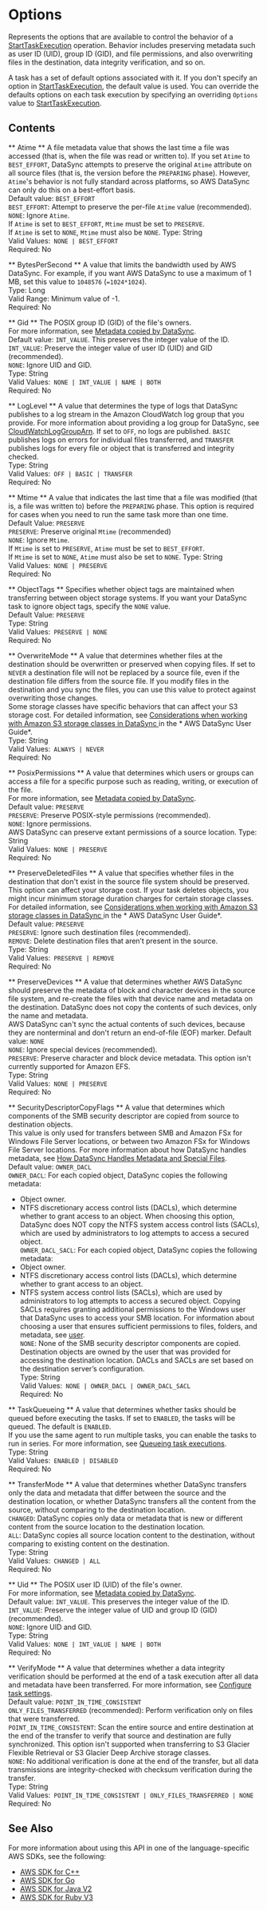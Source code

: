 # Options<a name="API_Options"></a>

Represents the options that are available to control the behavior of a [StartTaskExecution](https://docs.aws.amazon.com/datasync/latest/userguide/API_StartTaskExecution.html) operation\. Behavior includes preserving metadata such as user ID \(UID\), group ID \(GID\), and file permissions, and also overwriting files in the destination, data integrity verification, and so on\.

A task has a set of default options associated with it\. If you don't specify an option in [StartTaskExecution](https://docs.aws.amazon.com/datasync/latest/userguide/API_StartTaskExecution.html), the default value is used\. You can override the defaults options on each task execution by specifying an overriding `Options` value to [StartTaskExecution](https://docs.aws.amazon.com/datasync/latest/userguide/API_StartTaskExecution.html)\.

## Contents<a name="API_Options_Contents"></a>

 ** Atime **   <a name="DataSync-Type-Options-Atime"></a>
A file metadata value that shows the last time a file was accessed \(that is, when the file was read or written to\)\. If you set `Atime` to `BEST_EFFORT`, DataSync attempts to preserve the original `Atime` attribute on all source files \(that is, the version before the `PREPARING` phase\)\. However, `Atime`'s behavior is not fully standard across platforms, so AWS DataSync can only do this on a best\-effort basis\.   
Default value: `BEST_EFFORT`   
 `BEST_EFFORT`: Attempt to preserve the per\-file `Atime` value \(recommended\)\.  
 `NONE`: Ignore `Atime`\.  
If `Atime` is set to `BEST_EFFORT`, `Mtime` must be set to `PRESERVE`\.   
If `Atime` is set to `NONE`, `Mtime` must also be `NONE`\. 
Type: String  
Valid Values:` NONE | BEST_EFFORT`   
Required: No

 ** BytesPerSecond **   <a name="DataSync-Type-Options-BytesPerSecond"></a>
A value that limits the bandwidth used by AWS DataSync\. For example, if you want AWS DataSync to use a maximum of 1 MB, set this value to `1048576` \(`=1024*1024`\)\.  
Type: Long  
Valid Range: Minimum value of \-1\.  
Required: No

 ** Gid **   <a name="DataSync-Type-Options-Gid"></a>
The POSIX group ID \(GID\) of the file's owners\.  
For more information, see [Metadata copied by DataSync](https://docs.aws.amazon.com/datasync/latest/userguide/special-files.html#metadata-copied)\.  
Default value: `INT_VALUE`\. This preserves the integer value of the ID\.  
 `INT_VALUE`: Preserve the integer value of user ID \(UID\) and GID \(recommended\)\.  
 `NONE`: Ignore UID and GID\.  
Type: String  
Valid Values:` NONE | INT_VALUE | NAME | BOTH`   
Required: No

 ** LogLevel **   <a name="DataSync-Type-Options-LogLevel"></a>
A value that determines the type of logs that DataSync publishes to a log stream in the Amazon CloudWatch log group that you provide\. For more information about providing a log group for DataSync, see [CloudWatchLogGroupArn](https://docs.aws.amazon.com/datasync/latest/userguide/API_CreateTask.html#DataSync-CreateTask-request-CloudWatchLogGroupArn)\. If set to `OFF`, no logs are published\. `BASIC` publishes logs on errors for individual files transferred, and `TRANSFER` publishes logs for every file or object that is transferred and integrity checked\.  
Type: String  
Valid Values:` OFF | BASIC | TRANSFER`   
Required: No

 ** Mtime **   <a name="DataSync-Type-Options-Mtime"></a>
A value that indicates the last time that a file was modified \(that is, a file was written to\) before the `PREPARING` phase\. This option is required for cases when you need to run the same task more than one time\.   
Default Value: `PRESERVE`   
 `PRESERVE`: Preserve original `Mtime` \(recommended\)  
 `NONE`: Ignore `Mtime`\.   
If `Mtime` is set to `PRESERVE`, `Atime` must be set to `BEST_EFFORT`\.  
If `Mtime` is set to `NONE`, `Atime` must also be set to `NONE`\. 
Type: String  
Valid Values:` NONE | PRESERVE`   
Required: No

 ** ObjectTags **   <a name="DataSync-Type-Options-ObjectTags"></a>
Specifies whether object tags are maintained when transferring between object storage systems\. If you want your DataSync task to ignore object tags, specify the `NONE` value\.  
Default Value: `PRESERVE`   
Type: String  
Valid Values:` PRESERVE | NONE`   
Required: No

 ** OverwriteMode **   <a name="DataSync-Type-Options-OverwriteMode"></a>
A value that determines whether files at the destination should be overwritten or preserved when copying files\. If set to `NEVER` a destination file will not be replaced by a source file, even if the destination file differs from the source file\. If you modify files in the destination and you sync the files, you can use this value to protect against overwriting those changes\.   
Some storage classes have specific behaviors that can affect your S3 storage cost\. For detailed information, see [Considerations when working with Amazon S3 storage classes in DataSync ](https://docs.aws.amazon.com/datasync/latest/userguide/create-s3-location.html#using-storage-classes) in the * AWS DataSync User Guide*\.  
Type: String  
Valid Values:` ALWAYS | NEVER`   
Required: No

 ** PosixPermissions **   <a name="DataSync-Type-Options-PosixPermissions"></a>
A value that determines which users or groups can access a file for a specific purpose such as reading, writing, or execution of the file\.  
For more information, see [Metadata copied by DataSync](https://docs.aws.amazon.com/datasync/latest/userguide/special-files.html#metadata-copied)\.  
Default value: `PRESERVE`   
 `PRESERVE`: Preserve POSIX\-style permissions \(recommended\)\.  
 `NONE`: Ignore permissions\.   
 AWS DataSync can preserve extant permissions of a source location\.
Type: String  
Valid Values:` NONE | PRESERVE`   
Required: No

 ** PreserveDeletedFiles **   <a name="DataSync-Type-Options-PreserveDeletedFiles"></a>
A value that specifies whether files in the destination that don't exist in the source file system should be preserved\. This option can affect your storage cost\. If your task deletes objects, you might incur minimum storage duration charges for certain storage classes\. For detailed information, see [Considerations when working with Amazon S3 storage classes in DataSync ](https://docs.aws.amazon.com/datasync/latest/userguide/create-s3-location.html#using-storage-classes) in the * AWS DataSync User Guide*\.  
Default value: `PRESERVE`   
 `PRESERVE`: Ignore such destination files \(recommended\)\.   
 `REMOVE`: Delete destination files that aren’t present in the source\.  
Type: String  
Valid Values:` PRESERVE | REMOVE`   
Required: No

 ** PreserveDevices **   <a name="DataSync-Type-Options-PreserveDevices"></a>
A value that determines whether AWS DataSync should preserve the metadata of block and character devices in the source file system, and re\-create the files with that device name and metadata on the destination\. DataSync does not copy the contents of such devices, only the name and metadata\.   
 AWS DataSync can't sync the actual contents of such devices, because they are nonterminal and don't return an end\-of\-file \(EOF\) marker\.
Default value: `NONE`   
 `NONE`: Ignore special devices \(recommended\)\.   
 `PRESERVE`: Preserve character and block device metadata\. This option isn't currently supported for Amazon EFS\.   
Type: String  
Valid Values:` NONE | PRESERVE`   
Required: No

 ** SecurityDescriptorCopyFlags **   <a name="DataSync-Type-Options-SecurityDescriptorCopyFlags"></a>
A value that determines which components of the SMB security descriptor are copied from source to destination objects\.   
This value is only used for transfers between SMB and Amazon FSx for Windows File Server locations, or between two Amazon FSx for Windows File Server locations\. For more information about how DataSync handles metadata, see [How DataSync Handles Metadata and Special Files](https://docs.aws.amazon.com/datasync/latest/userguide/special-files.html)\.   
Default value: `OWNER_DACL`   
 `OWNER_DACL`: For each copied object, DataSync copies the following metadata:  
+ Object owner\.
+ NTFS discretionary access control lists \(DACLs\), which determine whether to grant access to an object\.
When choosing this option, DataSync does NOT copy the NTFS system access control lists \(SACLs\), which are used by administrators to log attempts to access a secured object\.  
 `OWNER_DACL_SACL`: For each copied object, DataSync copies the following metadata:  
+ Object owner\.
+ NTFS discretionary access control lists \(DACLs\), which determine whether to grant access to an object\.
+ NTFS system access control lists \(SACLs\), which are used by administrators to log attempts to access a secured object\.
Copying SACLs requires granting additional permissions to the Windows user that DataSync uses to access your SMB location\. For information about choosing a user that ensures sufficient permissions to files, folders, and metadata, see [user](create-smb-location.html#SMBuser)\.  
 `NONE`: None of the SMB security descriptor components are copied\. Destination objects are owned by the user that was provided for accessing the destination location\. DACLs and SACLs are set based on the destination server’s configuration\.   
Type: String  
Valid Values:` NONE | OWNER_DACL | OWNER_DACL_SACL`   
Required: No

 ** TaskQueueing **   <a name="DataSync-Type-Options-TaskQueueing"></a>
A value that determines whether tasks should be queued before executing the tasks\. If set to `ENABLED`, the tasks will be queued\. The default is `ENABLED`\.  
If you use the same agent to run multiple tasks, you can enable the tasks to run in series\. For more information, see [Queueing task executions](https://docs.aws.amazon.com/datasync/latest/userguide/run-task.html#queue-task-execution)\.  
Type: String  
Valid Values:` ENABLED | DISABLED`   
Required: No

 ** TransferMode **   <a name="DataSync-Type-Options-TransferMode"></a>
A value that determines whether DataSync transfers only the data and metadata that differ between the source and the destination location, or whether DataSync transfers all the content from the source, without comparing to the destination location\.   
 `CHANGED`: DataSync copies only data or metadata that is new or different content from the source location to the destination location\.  
 `ALL`: DataSync copies all source location content to the destination, without comparing to existing content on the destination\.  
Type: String  
Valid Values:` CHANGED | ALL`   
Required: No

 ** Uid **   <a name="DataSync-Type-Options-Uid"></a>
The POSIX user ID \(UID\) of the file's owner\.  
For more information, see [Metadata copied by DataSync](https://docs.aws.amazon.com/datasync/latest/userguide/special-files.html#metadata-copied)\.  
Default value: `INT_VALUE`\. This preserves the integer value of the ID\.  
 `INT_VALUE`: Preserve the integer value of UID and group ID \(GID\) \(recommended\)\.  
 `NONE`: Ignore UID and GID\.   
Type: String  
Valid Values:` NONE | INT_VALUE | NAME | BOTH`   
Required: No

 ** VerifyMode **   <a name="DataSync-Type-Options-VerifyMode"></a>
A value that determines whether a data integrity verification should be performed at the end of a task execution after all data and metadata have been transferred\. For more information, see [Configure task settings](https://docs.aws.amazon.com/datasync/latest/userguide/create-task.html)\.   
Default value: `POINT_IN_TIME_CONSISTENT`   
 `ONLY_FILES_TRANSFERRED` \(recommended\): Perform verification only on files that were transferred\.   
 `POINT_IN_TIME_CONSISTENT`: Scan the entire source and entire destination at the end of the transfer to verify that source and destination are fully synchronized\. This option isn't supported when transferring to S3 Glacier Flexible Retrieval or S3 Glacier Deep Archive storage classes\.  
 `NONE`: No additional verification is done at the end of the transfer, but all data transmissions are integrity\-checked with checksum verification during the transfer\.  
Type: String  
Valid Values:` POINT_IN_TIME_CONSISTENT | ONLY_FILES_TRANSFERRED | NONE`   
Required: No

## See Also<a name="API_Options_SeeAlso"></a>

For more information about using this API in one of the language\-specific AWS SDKs, see the following:
+  [AWS SDK for C\+\+](https://docs.aws.amazon.com/goto/SdkForCpp/datasync-2018-11-09/Options) 
+  [AWS SDK for Go](https://docs.aws.amazon.com/goto/SdkForGoV1/datasync-2018-11-09/Options) 
+  [AWS SDK for Java V2](https://docs.aws.amazon.com/goto/SdkForJavaV2/datasync-2018-11-09/Options) 
+  [AWS SDK for Ruby V3](https://docs.aws.amazon.com/goto/SdkForRubyV3/datasync-2018-11-09/Options) 